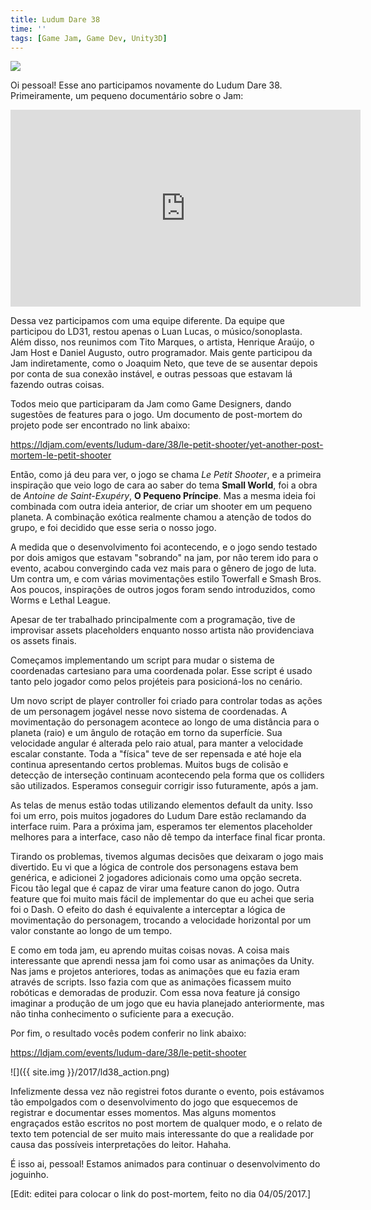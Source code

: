 ```yaml
---
title: Ludum Dare 38
time: ''
tags: [Game Jam, Game Dev, Unity3D]
---
```


![](https://static.jam.vg/raw/e04/3/z/a02.jpg)

Oi pessoal! Esse ano participamos novamente do Ludum Dare 38. Primeiramente, um pequeno documentário sobre o Jam:

<iframe width="560" height="315" src="https://www.youtube.com/embed/Hrkv31Lep9s" frameborder="0" allowfullscreen></iframe>

Dessa vez participamos com uma equipe diferente. Da equipe que participou do LD31, restou apenas o Luan Lucas, o músico/sonoplasta. Além disso, nos reunimos com Tito Marques, o artista, Henrique Araújo, o Jam Host e Daniel Augusto, outro programador. Mais gente participou da Jam indiretamente, como o Joaquim Neto, que teve de se ausentar depois por conta de sua conexão instável, e outras pessoas que estavam lá fazendo outras coisas.

<!--more-->

Todos meio que participaram da Jam como Game Designers, dando sugestões de features para o jogo. Um documento de post-mortem do projeto pode ser encontrado no link abaixo:

<https://ldjam.com/events/ludum-dare/38/le-petit-shooter/yet-another-post-mortem-le-petit-shooter>

Então, como já deu para ver, o jogo se chama _Le Petit Shooter_, e a primeira inspiração que veio logo de cara ao saber do tema **Small World**, foi a obra de _Antoine de Saint-Exupéry_, **O Pequeno Príncipe**. Mas a mesma ideia foi combinada com outra ideia anterior, de criar um shooter em um pequeno planeta. A combinação exótica realmente chamou a atenção de todos do grupo, e foi decidido que esse seria o nosso jogo.

A medida que o desenvolvimento foi acontecendo, e o jogo sendo testado por dois amigos que estavam "sobrando" na jam, por não terem ido para o evento, acabou convergindo cada vez mais para o gênero de jogo de luta. Um contra um, e com várias movimentações estilo Towerfall e Smash Bros. Aos poucos, inspirações de outros jogos foram sendo introduzidos, como Worms e Lethal League.

Apesar de ter trabalhado principalmente com a programação, tive de improvisar assets placeholders enquanto nosso artista não providenciava os assets finais. 

Começamos implementando um script para mudar o sistema de coordenadas cartesiano para uma coordenada polar. Esse script é usado tanto pelo jogador como pelos projéteis para posicioná-los no cenário. 

Um novo script de player controller foi criado para controlar todas as ações de um personagem jogável nesse novo sistema de coordenadas. A movimentação do personagem acontece ao longo de uma distância para o planeta (raio) e um ângulo de rotação em torno da superfície. Sua velocidade angular é alterada pelo raio atual, para manter a velocidade escalar constante. Toda a "física" teve de ser repensada e até hoje ela continua apresentando certos problemas. Muitos bugs de colisão e detecção de interseção continuam acontecendo pela forma que os colliders são utilizados. Esperamos conseguir corrigir isso futuramente, após a jam.

As telas de menus estão todas utilizando elementos default da unity. Isso foi um erro, pois muitos jogadores do Ludum Dare estão reclamando da interface ruim. Para a próxima jam, esperamos ter elementos placeholder melhores para a interface, caso não dê tempo da interface final ficar pronta.

Tirando os problemas, tivemos algumas decisões que deixaram o jogo mais divertido. Eu vi que a lógica de controle dos personagens estava bem genérica, e adicionei 2 jogadores adicionais como uma opção secreta. Ficou tão legal que é capaz de virar uma feature canon do jogo. Outra feature que foi muito mais fácil de implementar do que eu achei que seria foi o Dash. O efeito do dash é equivalente a interceptar a lógica de movimentação do personagem, trocando a velocidade horizontal por um valor constante ao longo de um tempo.

E como em toda jam, eu aprendo muitas coisas novas. A coisa mais interessante que aprendi nessa jam foi como usar as animações da Unity. Nas jams e projetos anteriores, todas as animações que eu fazia eram através de scripts. Isso fazia com que as animações ficassem muito robóticas e demoradas de produzir. Com essa nova feature já consigo imaginar a produção de um jogo que eu havia planejado anteriormente, mas não tinha conhecimento o suficiente para a execução.

Por fim, o resultado vocês podem conferir no link abaixo:

<https://ldjam.com/events/ludum-dare/38/le-petit-shooter>

![]({{ site.img }}/2017/ld38_action.png)

Infelizmente dessa vez não registrei fotos durante o evento, pois estávamos tão empolgados com o desenvolvimento do jogo que esquecemos de registrar e documentar esses momentos. Mas alguns momentos engraçados estão escritos no post mortem de qualquer modo, e o relato de texto tem potencial de ser muito mais interessante do que a realidade por causa das possíveis interpretações do leitor. Hahaha.

É isso ai, pessoal! Estamos animados para continuar o desenvolvimento do joguinho. 

[Edit: editei para colocar o link do post-mortem, feito no dia 04/05/2017.]
